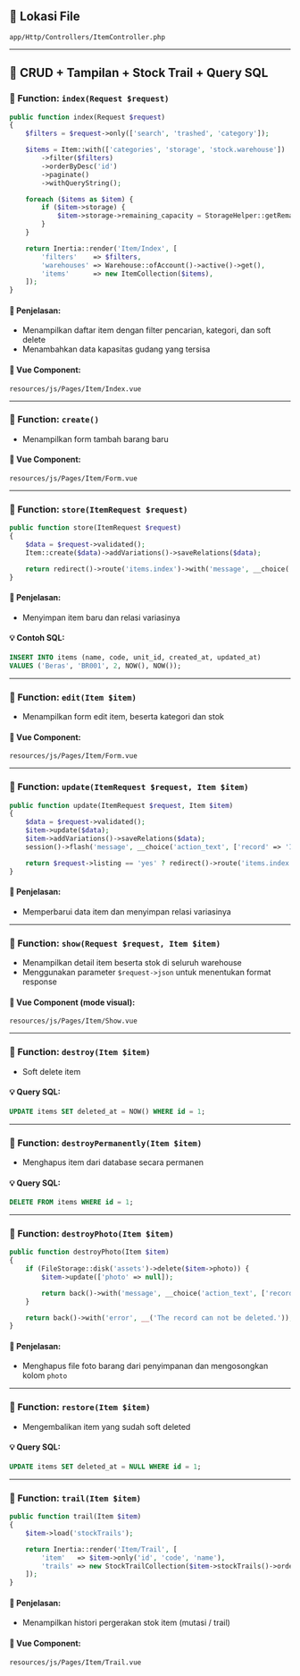 ## 📁 Lokasi File

`app/Http/Controllers/ItemController.php`

- - -

## 🔹 CRUD + Tampilan + Stock Trail + Query SQL

### 🔧 Function: `index(Request $request)`

```php
public function index(Request $request)
{
    $filters = $request->only(['search', 'trashed', 'category']);

    $items = Item::with(['categories', 'storage', 'stock.warehouse'])
        ->filter($filters)
        ->orderByDesc('id')
        ->paginate()
        ->withQueryString();

    foreach ($items as $item) {
        if ($item->storage) {
            $item->storage->remaining_capacity = StorageHelper::getRemainingCapacity($item->storage->id);
        }
    }

    return Inertia::render('Item/Index', [
        'filters'    => $filters,
        'warehouses' => Warehouse::ofAccount()->active()->get(),
        'items'      => new ItemCollection($items),
    ]);
}
```

#### 📝 Penjelasan:

*   Menampilkan daftar item dengan filter pencarian, kategori, dan soft delete
*   Menambahkan data kapasitas gudang yang tersisa

#### 📄 Vue Component:

`resources/js/Pages/Item/Index.vue`

- - -

### 🔧 Function: `create()`

*   Menampilkan form tambah barang baru

#### 📄 Vue Component:

`resources/js/Pages/Item/Form.vue`

- - -

### 🔧 Function: `store(ItemRequest $request)`

```php
public function store(ItemRequest $request)
{
    $data = $request->validated();
    Item::create($data)->addVariations()->saveRelations($data);

    return redirect()->route('items.index')->with('message', __choice('action_text', ['record' => 'Item', 'action' => 'created']));
}
```

#### 📝 Penjelasan:

*   Menyimpan item baru dan relasi variasinya

#### 💡 Contoh SQL:

```sql
INSERT INTO items (name, code, unit_id, created_at, updated_at)
VALUES ('Beras', 'BR001', 2, NOW(), NOW());
```

- - -

### 🔧 Function: `edit(Item $item)`

*   Menampilkan form edit item, beserta kategori dan stok

#### 📄 Vue Component:

`resources/js/Pages/Item/Form.vue`

- - -

### 🔧 Function: `update(ItemRequest $request, Item $item)`

```php
public function update(ItemRequest $request, Item $item)
{
    $data = $request->validated();
    $item->update($data);
    $item->addVariations()->saveRelations($data);
    session()->flash('message', __choice('action_text', ['record' => 'Item', 'action' => 'updated']));

    return $request->listing == 'yes' ? redirect()->route('items.index') : back();
}
```

#### 📝 Penjelasan:

*   Memperbarui data item dan menyimpan relasi variasinya

- - -

### 🔧 Function: `show(Request $request, Item $item)`

*   Menampilkan detail item beserta stok di seluruh warehouse
*   Menggunakan parameter `$request->json` untuk menentukan format response

#### 📄 Vue Component (mode visual):

`resources/js/Pages/Item/Show.vue`

- - -

### 🔧 Function: `destroy(Item $item)`

*   Soft delete item

#### 💡 Query SQL:

```sql
UPDATE items SET deleted_at = NOW() WHERE id = 1;
```

- - -

### 🔧 Function: `destroyPermanently(Item $item)`

*   Menghapus item dari database secara permanen

#### 💡 Query SQL:

```sql
DELETE FROM items WHERE id = 1;
```

- - -

### 🔧 Function: `destroyPhoto(Item $item)`

```php
public function destroyPhoto(Item $item)
{
    if (FileStorage::disk('assets')->delete($item->photo)) {
        $item->update(['photo' => null]);

        return back()->with('message', __choice('action_text', ['record' => 'Item photo', 'action' => 'deleted']));
    }

    return back()->with('error', __('The record can not be deleted.'));
}
```

#### 📝 Penjelasan:

*   Menghapus file foto barang dari penyimpanan dan mengosongkan kolom `photo`

- - -

### 🔧 Function: `restore(Item $item)`

*   Mengembalikan item yang sudah soft deleted

#### 💡 Query SQL:

```sql
UPDATE items SET deleted_at = NULL WHERE id = 1;
```

- - -

### 🔧 Function: `trail(Item $item)`

```php
public function trail(Item $item)
{
    $item->load('stockTrails');

    return Inertia::render('Item/Trail', [
        'item'   => $item->only('id', 'code', 'name'),
        'trails' => new StockTrailCollection($item->stockTrails()->orderByDesc('id')->paginate()),
    ]);
}
```

#### 📝 Penjelasan:

*   Menampilkan histori pergerakan stok item (mutasi / trail)

#### 📄 Vue Component:

`resources/js/Pages/Item/Trail.vue`